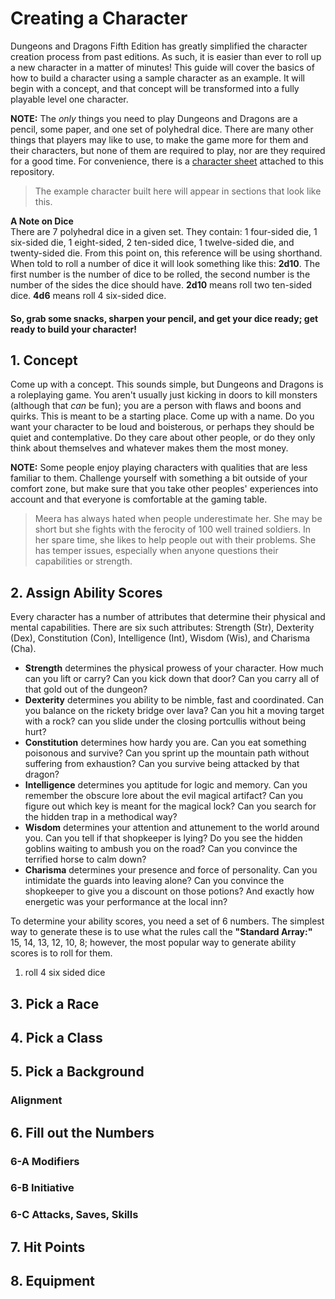 # Creating a Character
Dungeons and Dragons Fifth Edition has greatly simplified the character creation process from past editions. As such, it is easier than ever to roll up a new character in a matter of minutes! This guide will cover the basics of how to build a character using a sample character as an example. It will begin with a concept, and that concept will be transformed into a fully playable level one character.  

**NOTE:** The _only_ things you need to play Dungeons and Dragons are a pencil, some paper, and one set of polyhedral dice. There are many other things that players may like to use, to make the game more for them and their characters, but none of them are required to play, nor are they required for a good time. For convenience, there is a [character sheet](./5eCharacterSheetPrintVersion.pdf) attached to this repository.  
> The example character built here will appear in sections that look like this.

**A Note on Dice**  
There are 7 polyhedral dice in a given set. They contain: 1 four-sided die, 1 six-sided die, 1 eight-sided, 2 ten-sided dice, 1 twelve-sided die, and twenty-sided die. From this point on, this reference will be using shorthand. When told to roll a number of dice it will look something like this: **2d10**. The first number is the number of dice to be rolled, the second number is the number of the sides the dice should have. **2d10** means roll two ten-sided dice. **4d6** means roll 4 six-sided dice.

#### So, grab some snacks, sharpen your pencil, and get your dice ready; get ready to build your character!

## 1. Concept
Come up with a concept. This sounds simple, but Dungeons and Dragons is a roleplaying game. You aren't usually just kicking in doors to kill monsters (although that _can_ be fun); you are a person with flaws and boons and quirks. This is meant to be a starting place. Come up with a name. Do you want your character to be loud and boisterous, or perhaps they should be quiet and contemplative. Do they care about other people, or do they only think about themselves and whatever makes them the most money.  

**NOTE:** Some people enjoy playing characters with qualities that are less familiar to them. Challenge yourself with something a bit outside of your comfort zone, but make sure that you take other peoples' experiences into account and that everyone is comfortable at the gaming table.
> Meera has always hated when people underestimate her. She may be short but she fights with the ferocity of 100 well trained soldiers. In her spare time, she likes to help people out with their problems. She has temper issues, especially when anyone questions their capabilities or strength.

## 2. Assign Ability Scores
Every character has a number of attributes that determine their physical and mental capabilities. There are six such attributes: Strength (Str), Dexterity (Dex), Constitution (Con), Intelligence (Int), Wisdom (Wis), and Charisma (Cha).
* **Strength** determines the physical prowess of your character. How much can you lift or carry? Can you kick down that door? Can you carry all of that gold out of the dungeon?
* **Dexterity** determines you ability to be nimble, fast and coordinated. Can you balance on the rickety bridge over lava? Can you hit a moving target with a rock? can you slide under the closing portcullis without being hurt?
* **Constitution** determines how hardy you are. Can you eat something poisonous and survive? Can you sprint up the mountain path without suffering from exhaustion? Can you survive being attacked by that dragon?
* **Intelligence** determines you aptitude for logic and memory. Can you remember the obscure lore about the evil magical artifact? Can you figure out which key is meant for the magical lock? Can you search for the hidden trap in a methodical way?
* **Wisdom** determines your attention and attunement to the world around you. Can you tell if that shopkeeper is lying? Do you see the hidden goblins waiting to ambush you on the road? Can you convince the terrified horse to calm down?
* **Charisma** determines your presence and force of personality. Can you intimidate the guards into leaving alone? Can you convince the shopkeeper to give you a discount on those potions? And exactly how energetic was your performance at the local inn?

To determine your ability scores, you need a set of 6 numbers. The simplest way to generate these is to use what the rules call the **"Standard Array:"** 15, 14, 13, 12, 10, 8; however, the most popular way to generate ability scores is to roll for them.
1. roll 4 six sided dice

## 3. Pick a Race

## 4. Pick a Class

## 5. Pick a Background
### Alignment

## 6. Fill out the Numbers

### 6-A Modifiers

### 6-B Initiative

### 6-C Attacks, Saves, Skills

## 7. Hit Points

## 8. Equipment
